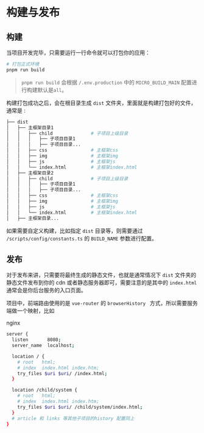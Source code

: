 # 构建与发布

## 构建

当项目开发完毕，只需要运行一行命令就可以打包你的应用：

```bash
# 打包正式环境
pnpm run build
```
> `pnpm run build` 会根据 `/.env.production` 中的 `MICRO_BUILD_MAIN` 配置进行构建默认是`all`。

构建打包成功之后，会在根目录生成 `dist` 文件夹，里面就是构建打包好的文件，通常是 :

```sh
├── dist                    
│   ├── 主框架目录1
│   │   ├── child              # 子项目上级目录
│   │   │   ├── 子项目目录1
│   │   │   ├── 子项目目录...
│   │   ├── css                # 主框架css
│   │   ├── img                # 主框架img
│   │   ├── js                 # 主框架js
│   │   └── index.html         # 主框架index.html
│   ├── 主框架目录2
│   │   ├── child              # 子项目上级目录
│   │   │   ├── 子项目目录1
│   │   │   ├── 子项目目录...
│   │   ├── css                # 主框架css
│   │   ├── img                # 主框架img
│   │   ├── js                 # 主框架js
│   │   └── index.html         # 主框架index.html
│   ├── 主框架目录...

```

如果需要自定义构建，比如指定 `dist` 目录等，则需要通过 `/scripts/config/constants.ts` 的 `BUILD_NAME` 参数进行配置。

## 发布

对于发布来讲，只需要将最终生成的静态文件，也就是通常情况下 `dist` 文件夹的静态文件发布到你的 cdn 或者静态服务器即可，需要注意的是其中的 `index.html` 通常会是你后台服务的入口页面。

项目中，前端路由使用的是 `vue-router` 的 `browserHistory ` 方式，所以需要服务端做一个映射，比如

nginx

```bash
server {
  listen       8080;
  server_name  localhost;

  location / {
    # root   html;
    # index  index.html index.htm;
    try_files $uri $uri/ /index.html;
  }

  location /child/system {
    # root   html;
    # index  index.html index.htm;
    try_files $uri $uri/ /child/system/index.html;
  }
  # article 和 links 等其他子项目的history 配置同上
}

```

